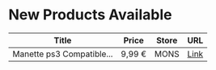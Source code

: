 # New Products Available

| Title | Price | Store | URL |
|---|---|---|---|
| Manette ps3 Compatible... | 9,99 € | MONS | [Link](https://www.cashconverters.be/fr/accessoires-jeux-video/725962-manette-ps3-compatible-filiaire.html) |
